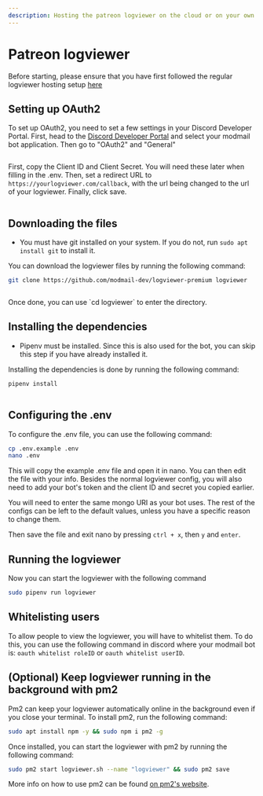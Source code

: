 ```yaml
---
description: Hosting the patreon logviewer on the cloud or on your own computer.
---
```


# Patreon logviewer

Before starting, please ensure that you have first followed the regular logviewer hosting setup [here](./logviewer)

## Setting up OAuth2

To set up OAuth2, you need to set a few settings in your Discord Developer Portal. First, head to the [Discord Developer Portal](https://discord.com/developers/applications) and select your modmail bot application. Then go to "OAuth2" and "General"
<figure><img src="https://i.imgur.com/ZqteRCn.png" alt=""></figure>

First, copy the Client ID and Client Secret. You will need these later when filling in the .env.
Then, set a redirect URL to `https://yourlogviewer.com/callback`, with the url being changed to the url of your logviewer.
Finally, click save.
<figure><img src="https://i.imgur.com/xTBUnSA.png" alt=""></figure>

## Downloading the files

* You must have git installed on your system. If you do not, run `sudo apt install git` to install it.

You can download the logviewer files by running the following command:

```bash
git clone https://github.com/modmail-dev/logviewer-premium logviewer
```
<figure><img src="https://i.imgur.com/8um24fa.png" alt=""></figure>
Once done, you can use `cd logviewer` to enter the directory.

## Installing the dependencies

* Pipenv must be installed. Since this is also used for the bot, you can skip this step if you have already installed it.

Installing the dependencies is done by running the following command:

```bash
pipenv install
```
<figure><img src="https://i.imgur.com/833DVry.png" alt=""><figcaption></figure>

## Configuring the .env

To configure the .env file, you can use the following command:

```bash
cp .env.example .env
nano .env
```
This will copy the example .env file and open it in nano. You can then edit the file with your info. Besides the normal logviewer config, you will also need to add your bot's token and the client ID and secret you copied earlier.

You will need to enter the same mongo URI as your bot uses. The rest of the configs can be left to the default values, unless you have a specific reason to change them.

Then save the file and exit nano by pressing `ctrl + x`, then `y` and `enter`.

## Running the logviewer

Now you can start the logviewer with the following command

```bash
sudo pipenv run logviewer
```

## Whitelisting users

To allow people to view the logviewer, you will have to whitelist them. To do this, you can use the following command in discord where your modmail bot is:
`oauth whitelist roleID` or `oauth whitelist userID`.

## (Optional) Keep logviewer running in the background with pm2

Pm2 can keep your logviewer automatically online in the background even if you close your terminal. To install pm2, run the following command:

```bash
sudo apt install npm -y && sudo npm i pm2 -g
```

Once installed, you can start the logviewer with pm2 by running the following command:

```bash
sudo pm2 start logviewer.sh --name "logviewer" && sudo pm2 save
```

More info on how to use pm2 can be found [on pm2's website](https://pm2.keymetrics.io/docs/usage/quick-start/).
